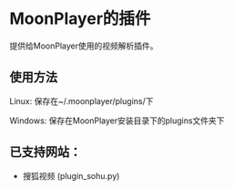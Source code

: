 MoonPlayer的插件
==========
提供给MoonPlayer使用的视频解析插件。

使用方法
----
Linux: 保存在~/.moonplayer/plugins/下

Windows: 保存在MoonPlayer安装目录下的plugins文件夹下


已支持网站：
----
* 搜狐视频 (plugin_sohu.py)

